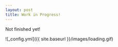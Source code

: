 ```yaml
---
layout: post
title: Work in Progress!
---
```


Not finished yet!

![_config.yml]({{ site.baseurl }}/images/loading.gif)

